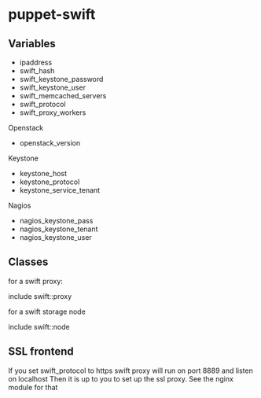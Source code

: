 puppet-swift
============

Variables
---------

 * ipaddress
 * swift_hash
 * swift_keystone_password
 * swift_keystone_user
 * swift_memcached_servers
 * swift_protocol
 * swift_proxy_workers 

Openstack

 * openstack_version

Keystone

 * keystone_host
 * keystone_protocol
 * keystone_service_tenant

Nagios

 * nagios_keystone_pass 
 * nagios_keystone_tenant 
 * nagios_keystone_user 

Classes
-------
for a swift proxy:

include swift::proxy

for a swift storage node

include swift::node


SSL frontend
------------
If you set swift_protocol to https swift proxy will run on port 8889 and listen on localhost
Then it is up to you to set up the ssl proxy. See the nginx module for that
